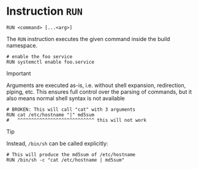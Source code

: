 # Instruction `RUN`

```raptor
RUN <command> [...<arg>]
```

The `RUN` instruction executes the given command inside the build namespace.

```raptor
# enable the foo service
RUN systemctl enable foo.service
```

> [!IMPORTANT]
>
> Arguments are executed as-is, i.e. without shell expansion, redirection,
> piping, etc.  This ensures full control over the parsing of commands, but it
> also means normal shell syntax is not available

```raptor
# BROKEN: This will call "cat" with 3 arguments
RUN cat /etc/hostname "|" md5sum
#   ^^^^^^^^^^^^^^^^^^^^^^^^^^^^ this will not work
```

> [!TIP]
>
> Instead, `/bin/sh` can be called explicitly:

```raptor
# This will produce the md5sum of /etc/hostname
RUN /bin/sh -c "cat /etc/hostname | md5sum"
```
